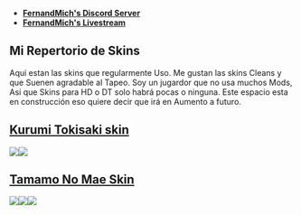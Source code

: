 * [**FernandMich's Discord Server**](https://discord.com/invite/aQVnMK3)  
* [**FernandMich's Livestream**](https://www.twitch.tv/fernandmich)

Mi Repertorio de Skins
--

Aqui estan las skins que regularmente Uso. Me gustan las skins Cleans y que Suenen agradable al Tapeo.
Soy un jugardor que no usa muchos Mods, Asi que Skins para HD o DT solo habrá pocas o ninguna.
Este espacio esta en construcción eso quiere decir que irá en Aumento a futuro. 

## [Kurumi Tokisaki skin](http://www.mediafire.com/file/e5zajuac83uxupd/-_Kurumi_-.osk/file)
![](https://i.imgur.com/BCxV4S2.png)![](https://i.imgur.com/pJPZvDk.png)

## [Tamamo No Mae Skin](http://www.mediafire.com/file/d9dksd5ozrmnejm/-_Tamamo.osk/file)
![](https://i.imgur.com/uP2fXFe.jpg)![](https://i.imgur.com/d0fLVJm.jpg)![](https://i.imgur.com/6FDzl0h.jpg)

